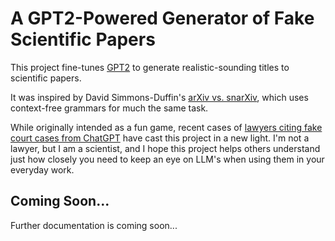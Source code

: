 # A GPT2-Powered Generator of Fake Scientific Papers

This project fine-tunes [GPT2](huggingface.co/gpt2) to generate realistic-sounding titles to scientific papers.

It was inspired by David Simmons-Duffin's [arXiv vs. snarXiv](https://snarxiv.org/vs-arxiv/), which uses context-free grammars for much the same task.

While originally intended as a fun game, recent cases of [lawyers citing fake court cases from ChatGPT](https://apnews.com/article/artificial-intelligence-chatgpt-courts-e15023d7e6fdf4f099aa122437dbb59b) have cast this project in a new light. I'm not a lawyer, but I am a scientist, and I hope this project helps others understand just how closely you need to keep an eye on LLM's when using them in your everyday work.

## Coming Soon...
Further documentation is coming soon... 
